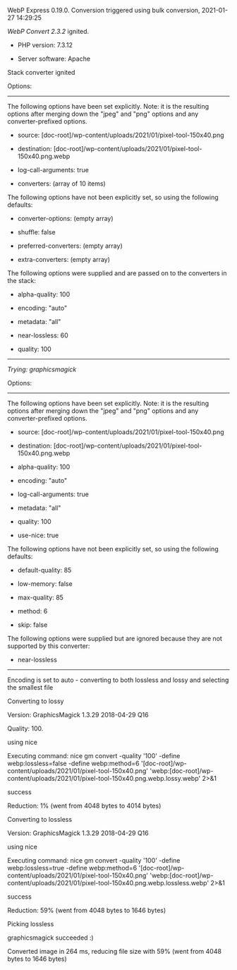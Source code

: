 WebP Express 0.19.0. Conversion triggered using bulk conversion, 2021-01-27 14:29:25

*WebP Convert 2.3.2*  ignited.
- PHP version: 7.3.12
- Server software: Apache

Stack converter ignited

Options:
------------
The following options have been set explicitly. Note: it is the resulting options after merging down the "jpeg" and "png" options and any converter-prefixed options.
- source: [doc-root]/wp-content/uploads/2021/01/pixel-tool-150x40.png
- destination: [doc-root]/wp-content/uploads/2021/01/pixel-tool-150x40.png.webp
- log-call-arguments: true
- converters: (array of 10 items)

The following options have not been explicitly set, so using the following defaults:
- converter-options: (empty array)
- shuffle: false
- preferred-converters: (empty array)
- extra-converters: (empty array)

The following options were supplied and are passed on to the converters in the stack:
- alpha-quality: 100
- encoding: "auto"
- metadata: "all"
- near-lossless: 60
- quality: 100
------------


*Trying: graphicsmagick* 

Options:
------------
The following options have been set explicitly. Note: it is the resulting options after merging down the "jpeg" and "png" options and any converter-prefixed options.
- source: [doc-root]/wp-content/uploads/2021/01/pixel-tool-150x40.png
- destination: [doc-root]/wp-content/uploads/2021/01/pixel-tool-150x40.png.webp
- alpha-quality: 100
- encoding: "auto"
- log-call-arguments: true
- metadata: "all"
- quality: 100
- use-nice: true

The following options have not been explicitly set, so using the following defaults:
- default-quality: 85
- low-memory: false
- max-quality: 85
- method: 6
- skip: false

The following options were supplied but are ignored because they are not supported by this converter:
- near-lossless
------------

Encoding is set to auto - converting to both lossless and lossy and selecting the smallest file

Converting to lossy
Version: GraphicsMagick 1.3.29 2018-04-29 Q16 
Quality: 100. 
using nice
Executing command: nice gm convert -quality '100' -define webp:lossless=false -define webp:method=6 '[doc-root]/wp-content/uploads/2021/01/pixel-tool-150x40.png' 'webp:[doc-root]/wp-content/uploads/2021/01/pixel-tool-150x40.png.webp.lossy.webp' 2>&1
success
Reduction: 1% (went from 4048 bytes to 4014 bytes)

Converting to lossless
Version: GraphicsMagick 1.3.29 2018-04-29 Q16 
using nice
Executing command: nice gm convert -quality '100' -define webp:lossless=true -define webp:method=6 '[doc-root]/wp-content/uploads/2021/01/pixel-tool-150x40.png' 'webp:[doc-root]/wp-content/uploads/2021/01/pixel-tool-150x40.png.webp.lossless.webp' 2>&1
success
Reduction: 59% (went from 4048 bytes to 1646 bytes)

Picking lossless
graphicsmagick succeeded :)

Converted image in 264 ms, reducing file size with 59% (went from 4048 bytes to 1646 bytes)
